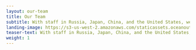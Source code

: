 ```yaml
---
layout: our-team
title: Our Team
subtitle: With staff in Russia, Japan, China, and the United States, we are a team of fishermen, scientists, and conservationists.
landing-image: https://s3-us-west-2.amazonaws.com/staticassets.oceanoutcomes.org/rollover+images/our-team-hover.jpg
teaser-text: With staff in Russia, Japan, China, and the United States, we are a team of fishermen, scientists, and conservationists.
weight: 1
---
```

